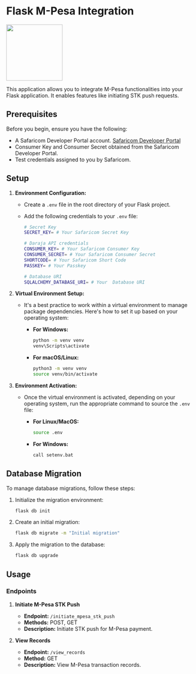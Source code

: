 # Flask M-Pesa Integration

<img src="https://res.cloudinary.com/murste/image/upload/v1713944812/icons/daraja_geyyh9.png" width="150" />

This application allows you to integrate M-Pesa functionalities into your Flask application. It enables features like initiating STK push requests.

## Prerequisites

Before you begin, ensure you have the following:

- A Safaricom Developer Portal account. [Safaricom Developer Portal](https://developer.safaricom.co.ke/)
- Consumer Key and Consumer Secret obtained from the Safaricom Developer Portal.
- Test credentials assigned to you by Safaricom.

## Setup

1. **Environment Configuration:**
   - Create a `.env` file in the root directory of your Flask project.
   - Add the following credentials to your `.env` file:

     ```bash
     # Secret Key
     SECRET_KEY= # Your Safaricom Secret Key

     # Daraja API credentials
     CONSUMER_KEY= # Your Safaricom Consumer Key
     CONSUMER_SECRET= # Your Safaricom Consumer Secret
     SHORTCODE= # Your Safaricom Short Code
     PASSKEY= # Your Passkey

     # Database URI
     SQLALCHEMY_DATABASE_URI= # Your  Database URI
     ```

2. **Virtual Environment Setup:**
   - It's a best practice to work within a virtual environment to manage package dependencies. Here's how to set it up based on your operating system:

     - **For Windows:**
       ```bash
       python -m venv venv
       venv\Scripts\activate
       ```
     - **For macOS/Linux:**
       ```bash
       python3 -m venv venv
       source venv/bin/activate
       ```

3. **Environment Activation:**
   - Once the virtual environment is activated, depending on your operating system, run the appropriate command to source the `.env` file:

     - **For Linux/MacOS:**
       ```bash
       source .env
       ```
     - **For Windows:**
       ```bash
       call setenv.bat
       ```

## Database Migration

To manage database migrations, follow these steps:

1. Initialize the migration environment:
   ```bash
   flask db init
   ```

2. Create an initial migration:
   ```bash
   flask db migrate -m "Initial migration"
   ```

3. Apply the migration to the database:
   ```bash
   flask db upgrade
   ```

## Usage

### Endpoints

1. **Initiate M-Pesa STK Push**
   - **Endpoint:** `/initiate_mpesa_stk_push`
   - **Methods:** POST, GET
   - **Description:** Initiate STK push for M-Pesa payment.

2. **View Records**
   - **Endpoint:** `/view_records`
   - **Method:** GET
   - **Description:** View M-Pesa transaction records.
